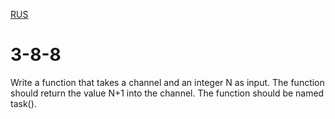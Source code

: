[RUS]()

# 3-8-8  

Write a function that takes a channel and an integer N as input. The function should return the value N+1 into the channel. The function should be named task().  
